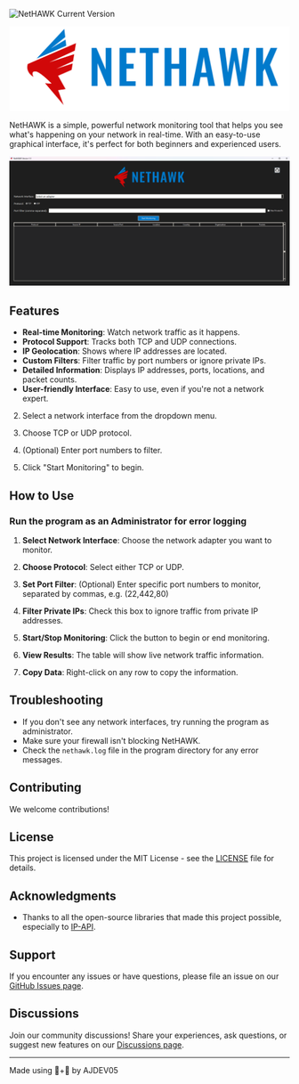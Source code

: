 ![NetHAWK Current Version](https://img.shields.io/badge/Version-1.3-yellow.svg)

![NetHAWK Logo](imgs/NetHAWK-Full-logo.png)

NetHAWK is a simple, powerful network monitoring tool that helps you see what's happening on your network in real-time. With an easy-to-use graphical interface, it's perfect for both beginners and experienced users.

![Program Image](imgs/program.png)

## Features

- **Real-time Monitoring**: Watch network traffic as it happens.
- **Protocol Support**: Tracks both TCP and UDP connections.
- **IP Geolocation**: Shows where IP addresses are located.
- **Custom Filters**: Filter traffic by port numbers or ignore private IPs.
- **Detailed Information**: Displays IP addresses, ports, locations, and packet counts.
- **User-friendly Interface**: Easy to use, even if you're not a network expert.

2. Select a network interface from the dropdown menu.

3. Choose TCP or UDP protocol.

4. (Optional) Enter port numbers to filter.

5. Click "Start Monitoring" to begin.

## How to Use

### Run the program as an Administrator for error logging 

1. **Select Network Interface**: Choose the network adapter you want to monitor.

2. **Choose Protocol**: Select either TCP or UDP.

3. **Set Port Filter**: (Optional) Enter specific port numbers to monitor, separated by commas, e.g. (22,442,80)

4. **Filter Private IPs**: Check this box to ignore traffic from private IP addresses.

5. **Start/Stop Monitoring**: Click the button to begin or end monitoring.

6. **View Results**: The table will show live network traffic information.

7. **Copy Data**: Right-click on any row to copy the information.

## Troubleshooting

- If you don't see any network interfaces, try running the program as administrator.
- Make sure your firewall isn't blocking NetHAWK.
- Check the `nethawk.log` file in the program directory for any error messages.

## Contributing

We welcome contributions!

## License

This project is licensed under the MIT License - see the [LICENSE](LICENSE) file for details.

## Acknowledgments

- Thanks to all the open-source libraries that made this project possible, especially to [IP-API](https://ip-api.com/).

## Support

If you encounter any issues or have questions, please file an issue on our [GitHub Issues page](https://github.com/ajdev05/NetHAWK/issues).

## Discussions

Join our community discussions! Share your experiences, ask questions, or suggest new features on our [Discussions page](https://github.com/ajdev05/NetHAWK/discussions).

---

Made using 🧠+🐍 by AJDEV05
